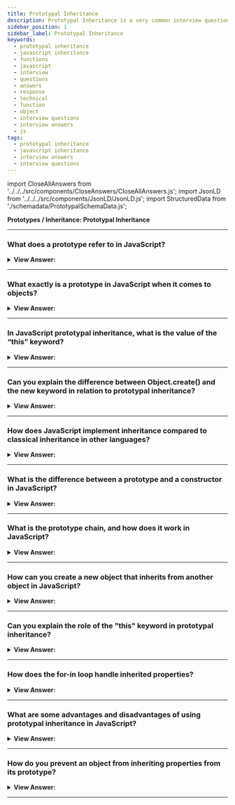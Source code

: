 ```yaml
---
title: Prototypal Inheritance
description: Prototypal Inheritance is a very common interview question. Prototypal Inheritance is a process in which an object inherits properties from another object.
sidebar_position: 1
sidebar_label: Prototypal Inheritance
keywords:
  - prototypal inheritance
  - javascript inheritance
  - functions
  - javascript
  - interview
  - questions
  - answers
  - response
  - technical
  - function
  - object
  - interview questions
  - interview answers
  - js
tags:
  - prototypal inheritance
  - javascript inheritance
  - interview answers
  - interview questions
---
```


import CloseAllAnswers from '../../../src/components/CloseAnswers/CloseAllAnswers.js';
import JsonLD from '../../../src/components/JsonLD/JsonLD.js';
import StructuredData from './schemadata/PrototypalSchemaData.js';

<JsonLD data={StructuredData} />

<head>
  <title>Prototypal Inheritance | JavaScript Frontend Phone Interview</title>
</head>

**Prototypes / Inheritance: Prototypal Inheritance**

<CloseAllAnswers />

---

### What does a prototype refer to in JavaScript?

<details>
  <summary><strong>View Answer:</strong></summary>
  <div>
  <div><strong>Interview Response:</strong> A prototype in JavaScript is an object that other objects inherit properties and methods, enabling code reusability and efficient memory usage.
  </div><br />
  <div><strong>Technical Response:</strong> Objects in JavaScript feature a special hidden property called [[Prototype]] (as defined in the standard), which is either null or refers to another object. We refer to this object as a prototype. JavaScript objects inherit features from one another through the use of prototypes. Objects can have a prototype object, which acts as a template object from which it inherits methods and properties to provide inheritance. JavaScript commonly gets described as a prototype-based language.
  </div><br />
  <div><strong className="codeExample">Code Example:</strong><br /><br />

<strong>Overview:</strong> Historical example using <strong>proto</strong>, which is now deprecated (no longer supported)<br /><br />

  <div></div>

```js
let animal = {
  eats: true,
};
let rabbit = {
  jumps: true,
};

rabbit.__proto__ = animal; // (*) __proto__ deprecated

// we can find both properties in rabbit now:
console.log(rabbit.eats); // true (**)
console.log(rabbit.jumps); // true
```

:::note
You should be familiar with the `__proto__` because you may see it in older code.
:::

  </div>
  </div>
</details>

---

### What exactly is a prototype in JavaScript when it comes to objects?

<details>
  <summary><strong>View Answer:</strong></summary>
  <div>
  <div><strong>Interview Response:</strong> A prototype in JavaScript is an object serving as a blueprint for other objects to inherit properties and methods, promoting code reusability and memory efficiency.
</div><br />
  <div><strong>Technical Response:</strong> A prototype is a fixed entity called an object. When you declare a function, it generates a prototype related to it. Furthermore, the prototype object establishes a link to its function, resulting in a circular relationship. This behavior applies to any function. Objects get created in various ways in JavaScript, and the new keyword is one method. We apply an uppercase initial letter to the function name when we declare it if we intend on utilizing the "new" keyword. (a constructor function).
</div><br />
  <div><strong className="codeExample">Code Example:</strong><br /><br />

  <div></div>

```js
// Prototypal Inheritance
function User(name) {
  this.name = name;
  this.isAdmin = false;
}

let user = new User('Jack');

console.log(user.name); // Jack
console.log(user.isAdmin); // false
console.log(user instanceof User); // true
```

  </div>
  </div>
</details>

---

### In JavaScript prototypal inheritance, what is the value of the “this” keyword?

<details>
  <summary><strong>View Answer:</strong></summary>
  <div>
  <div><strong>Interview Response:</strong> In JavaScript prototypal inheritance, the "this" keyword refers to the instance of the object on which a method is called, enabling access to its properties and methods.
</div><br />
  <div><strong className="codeExample">Code Example:</strong><br /><br />

  <div></div>

```js
// animal has methods
let animal = {
  walk() {
    if (!this.isSleeping) {
      console.log(`I am walking`);
    }
    console.log("I'm asleep!");
  },
  sleep() {
    this.isSleeping = true;
  },
};

animal.walk(); // returns 'I am walking'

let rabbit = {
  name: 'White Rabbit',
  __proto__: animal,
};

// modifies rabbit.isSleeping
rabbit.sleep();

console.log(rabbit.isSleeping); // true
console.log(animal.isSleeping); // undefined (no such property)
```

:::note

Prototypes do not affect "this", regardless of the method the location in an object or prototype. This structure is always the object before the dot in a method call.

:::

  </div>
  </div>
</details>

---

### Can you explain the difference between Object.create() and the new keyword in relation to prototypal inheritance?

<details>
  <summary><strong>View Answer:</strong></summary>
  <div>
  <div><strong>Interview Response:</strong> `Object.create(proto)` directly sets `proto` as the prototype of a new object, whereas `new Constructor()` creates an object with `Constructor.prototype` as its prototype.
  </div><br />
  <div><strong className="codeExample">Code Example:</strong><br /><br />

  <div></div>

```js
// Using Object.create()
let proto = { name: "Proto" };
let obj = Object.create(proto);
console.log(obj.name); // "Proto"

// Using new keyword
function Constructor() { this.name = "Constructor"; }
let newObj = new Constructor();
console.log(newObj.name); // "Constructor"
```

  </div>
  </div>
</details>

---

### How does JavaScript implement inheritance compared to classical inheritance in other languages?

<details>
  <summary><strong>View Answer:</strong></summary>
  <div>
  <div><strong>Interview Response:</strong> JavaScript implements inheritance through prototypal inheritance, where objects inherit properties and methods directly from other objects. Classical inheritance uses classes to define and inherit behavior.
  </div>
  </div>
</details>

---

### What is the difference between a prototype and a constructor in JavaScript?

<details>
  <summary><strong>View Answer:</strong></summary>
  <div>
  <div><strong>Interview Response:</strong> In JavaScript, a prototype is an object used for inheritance, while a constructor is a function that creates new instances of objects and initializes their properties and methods.
  </div><br />
  <div><strong className="codeExample">Code Example:</strong><br /><br />

  <div></div>

```javascript
// Constructor
function Car(make, model) {
    this.make = make;
    this.model = model;
}

// Create a new object using the Car constructor
let car1 = new Car('Toyota', 'Corolla');
console.log(car1.make);  // Output: Toyota
console.log(car1.model); // Output: Corolla

// Prototype
Car.prototype.getDetails = function() {
    return this.make + ' ' + this.model;
}

// Use the prototype method
console.log(car1.getDetails()); // Output: Toyota Corolla
```

In the above example, `Car` is a constructor function. We use this constructor to create `car1`. We then add a method `getDetails` to `Car.prototype`. Now every object created with `new Car()` will have access to `getDetails`.

  </div>
  </div>
</details>

---

### What is the prototype chain, and how does it work in JavaScript?

<details>
  <summary><strong>View Answer:</strong></summary>
  <div>
  <div><strong>Interview Response:</strong> The prototype chain in JavaScript is a series of linked prototypes from which objects inherit properties and methods. It enables property lookups through parent prototypes until found or undefined.
  </div>
  </div>
</details>

---

### How can you create a new object that inherits from another object in JavaScript?

<details>
  <summary><strong>View Answer:</strong></summary>
  <div>
  <div><strong>Interview Response:</strong> We can create a new object that inherits from another by using Object.create() with the desired object as the prototype or by setting the constructor's prototype.
  </div><br />
  <div><strong className="codeExample">Code Example:</strong><br /><br />

  <div></div>

```js
let decoration = {
  color: 'red',
};

let rose = Object.create(decoration);
console.log(rose.color) // rose color: red
```

  </div>
  </div>
</details>

---

### Can you explain the role of the "this" keyword in prototypal inheritance?

<details>
  <summary><strong>View Answer:</strong></summary>
  <div>
  <div><strong>Interview Response:</strong> In prototypal inheritance, "this" refers to the instance object, allowing access to its properties and methods. It enables sharing and reuse of code across objects in a prototype chain.
  </div>
  </div>
</details>

---

### How does the for-in loop handle inherited properties?

<details>
  <summary><strong>View Answer:</strong></summary>
  <div>
  <div><strong>Interview Response:</strong> The for-in loop iterates over an object's enumerable properties, including inherited ones from its prototype chain. It doesn't differentiate between own and inherited properties, accessing all enumerable keys.
</div><br />
  <div><strong className="codeExample">Code Example:</strong><br /><br />

  <div></div>

```js
let decoration = {
  color: 'red',
};

let circle = Object.create(decoration);
circle.radius = 10;

for (const prop in circle) {
  console.log(prop);
}

// Returns radius, color
```

  </div><br />
  <div><strong className="codeExample">Code Example:</strong> The Old __proto__<br /><br />

  <div></div>

```js
let animal = {
  eats: true,
};

let rabbit = {
  jumps: true,
  __proto__: animal,
};

for (let prop in rabbit) {
  let isOwn = rabbit.hasOwnProperty(prop);

  if (isOwn) {
    console.log(`Our: ${prop}`); // Our: jumps
  } else {
    console.log(`Inherited: ${prop}`); // Inherited: eats
  }
}
```

:::warning

The **proto** notation is not recommended in JavaScript because it is deprecated. The proto notation is a way of creating objects that inherit from other objects. However, the proto notation is not as efficient as other methods of creating objects, and it can be difficult to use. Therefore, it is recommended to use other methods of creating objects, such as the constructor function.

:::

  </div>
  </div>
</details>

---

### What are some advantages and disadvantages of using prototypal inheritance in JavaScript?

<details>
  <summary><strong>View Answer:</strong></summary>
  <div>
  <div><strong>Interview Response:</strong> Advantages: flexibility, memory efficiency, easy object creation. Disadvantages: readability issues, inadvertent property/method sharing, and potential performance impact due to longer prototype chains.
  </div>
  </div>
</details>

---

### How do you prevent an object from inheriting properties from its prototype?

<details>
  <summary><strong>View Answer:</strong></summary>
  <div>
  <div><strong>Interview Response:</strong> To prevent inheritance, create an object with null as its prototype using Object.create(null). This results in an object without a prototype, so it won't inherit properties or methods from any prototype chain.
  </div><br />
  <div><strong className="codeExample">Code Example:</strong><br /><br />

  <div></div>

```javascript
let obj = Object.create(null);

// Try to use a method from Object.prototype
console.log(obj.toString); // Output: undefined
```

In the above example, `obj` doesn't have access to `toString` method from `Object.prototype` as it was created with no prototype.

  </div>
  </div>
</details>

---
